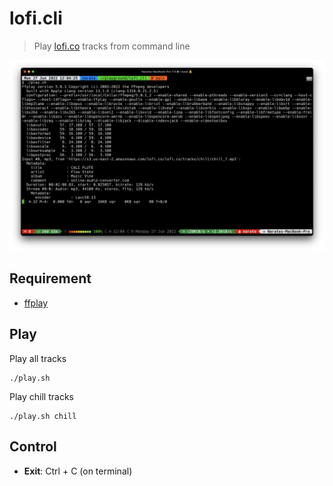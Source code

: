 # lofi.cli
> Play [lofi.co](https://lofi.co) tracks from command line


![Screenshot](./screenshot.png)

## Requirement
- [ffplay](https://ffmpeg.org/ffplay.html)


## Play

Play all tracks

```
./play.sh
```

Play chill tracks

```
./play.sh chill
```

## Control

- **Exit**: Ctrl + C (on terminal)